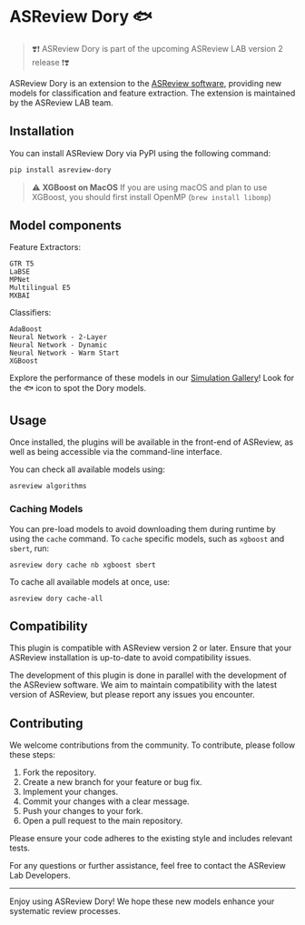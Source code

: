 # ASReview Dory 🐟

> ❣️❗ ASReview Dory is part of the upcoming ASReview LAB version 2 release ❗❣️ 

ASReview Dory is an extension to the [ASReview
software](https://github.com/asreview/asreview), providing new models for
classification and feature extraction. The extension is maintained by the
ASReview LAB team.

## Installation

You can install ASReview Dory via PyPI using the following command:

```bash
pip install asreview-dory
```

> ⚠️ **XGBoost on MacOS**
> If you are using macOS and plan to use XGBoost, you should first install OpenMP (`brew install libomp`)

## Model components

Feature Extractors:

    GTR T5
    LaBSE
    MPNet
    Multilingual E5
    MXBAI

Classifiers:

    AdaBoost
    Neural Network - 2-Layer
    Neural Network - Dynamic
    Neural Network - Warm Start
    XGBoost

Explore the performance of these models in our [Simulation
Gallery](https://jteijema.github.io/synergy-simulations-website/models.html)!
Look for the 🐟 icon to spot the Dory models.

## Usage

Once installed, the plugins will be available in the front-end of ASReview, as
well as being accessible via the command-line interface.

You can check all available models using:
```console
asreview algorithms
```

### Caching Models

You can pre-load models to avoid downloading them during runtime by using the
`cache` command. To `cache` specific models, such as `xgboost` and `sbert`, run:

```console
asreview dory cache nb xgboost sbert
```

To cache all available models at once, use:

```console
asreview dory cache-all
```

## Compatibility

This plugin is compatible with ASReview version 2 or later. Ensure that your ASReview
installation is up-to-date to avoid compatibility issues.

The development of this plugin is done in parallel with the development of the
ASReview software. We aim to maintain compatibility with the latest version of
ASReview, but please report any issues you encounter.

## Contributing

We welcome contributions from the community. To contribute, please follow these
steps:

1. Fork the repository.
2. Create a new branch for your feature or bug fix.
3. Implement your changes.
4. Commit your changes with a clear message.
5. Push your changes to your fork.
6. Open a pull request to the main repository.

Please ensure your code adheres to the existing style and includes relevant
tests.

For any questions or further assistance, feel free to contact the ASReview Lab
Developers.

---

Enjoy using ASReview Dory! We hope these new models enhance your systematic
review processes.
